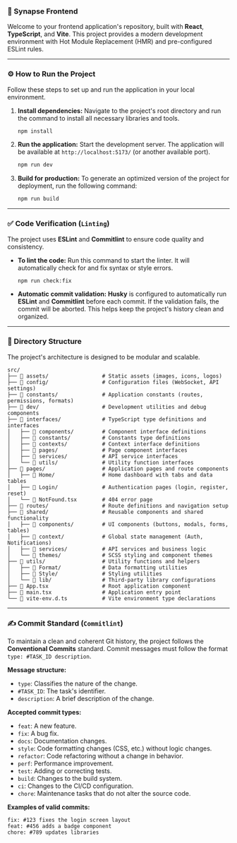 ### 🚀 Synapse Frontend

Welcome to your frontend application's repository, built with **React**, **TypeScript**, and **Vite**. This project provides a modern development environment with Hot Module Replacement (HMR) and pre-configured ESLint rules.

---

### ⚙️ How to Run the Project

Follow these steps to set up and run the application in your local environment.

1.  **Install dependencies:**
    Navigate to the project's root directory and run the command to install all necessary libraries and tools.

    ```bash
    npm install
    ```

2.  **Run the application:**
    Start the development server. The application will be available at `http://localhost:5173/` (or another available port).

    ```bash
    npm run dev
    ```

3.  **Build for production:**
    To generate an optimized version of the project for deployment, run the following command:

    ```bash
    npm run build
    ```

---

### ✅ Code Verification (`Linting`)

The project uses **ESLint** and **Commitlint** to ensure code quality and consistency.

- **To lint the code:**
  Run this command to start the linter. It will automatically check for and fix syntax or style errors.

  ```bash
  npm run check:fix
  ```

- **Automatic commit validation:**
  **Husky** is configured to automatically run **ESLint** and **Commitlint** before each commit. If the validation fails, the commit will be aborted. This helps keep the project's history clean and organized.

---

### 📂 Directory Structure

The project's architecture is designed to be modular and scalable.

```
src/
├── 📁 assets/                 # Static assets (images, icons, logos)
├── 📁 config/                 # Configuration files (WebSocket, API settings)
├── 📁 constants/              # Application constants (routes, permissions, formats)
├── 📁 dev/                    # Development utilities and debug components
├── 📁 interfaces/             # TypeScript type definitions and interfaces
│   ├── 📁 components/         # Component interface definitions
│   ├── 📁 constants/          # Constants type definitions
│   ├── 📁 contexts/           # Context interface definitions
│   ├── 📁 pages/              # Page component interfaces
│   ├── 📁 services/           # API service interfaces
│   └── 📁 utils/              # Utility function interfaces
├── 📁 pages/                  # Application pages and route components
│   ├── 📁 Home/               # Home dashboard with tabs and data tables
│   ├── 📁 Login/              # Authentication pages (login, register, reset)
│   └── 📄 NotFound.tsx        # 404 error page
├── 📁 routes/                 # Route definitions and navigation setup
├── 📁 shared/                 # Reusable components and shared functionality
│   ├── 📁 components/         # UI components (buttons, modals, forms, tables)
│   ├── 📁 context/            # Global state management (Auth, Notifications)
│   ├── 📁 services/           # API services and business logic
│   └── 📁 themes/             # SCSS styling and component themes
├── 📁 utils/                  # Utility functions and helpers
│   ├── 📁 Format/             # Data formatting utilities
│   ├── 📁 Style/              # Styling utilities
│   └── 📁 lib/                # Third-party library configurations
├── 📄 App.tsx                 # Root application component
├── 📄 main.tsx                # Application entry point
└── 📄 vite-env.d.ts           # Vite environment type declarations
```

---

### ✍️ Commit Standard (`Commitlint`)

To maintain a clean and coherent Git history, the project follows the **Conventional Commits** standard. Commit messages must follow the format `type: #TASK_ID description`.

**Message structure:**

- `type`: Classifies the nature of the change.
- `#TASK_ID`: The task's identifier.
- `description`: A brief description of the change.

**Accepted commit types:**

- `feat`: A new feature.
- `fix`: A bug fix.
- `docs`: Documentation changes.
- `style`: Code formatting changes (CSS, etc.) without logic changes.
- `refactor`: Code refactoring without a change in behavior.
- `perf`: Performance improvement.
- `test`: Adding or correcting tests.
- `build`: Changes to the build system.
- `ci`: Changes to the CI/CD configuration.
- `chore`: Maintenance tasks that do not alter the source code.

**Examples of valid commits:**

```
fix: #123 fixes the login screen layout
feat: #456 adds a badge component
chore: #789 updates libraries
```
